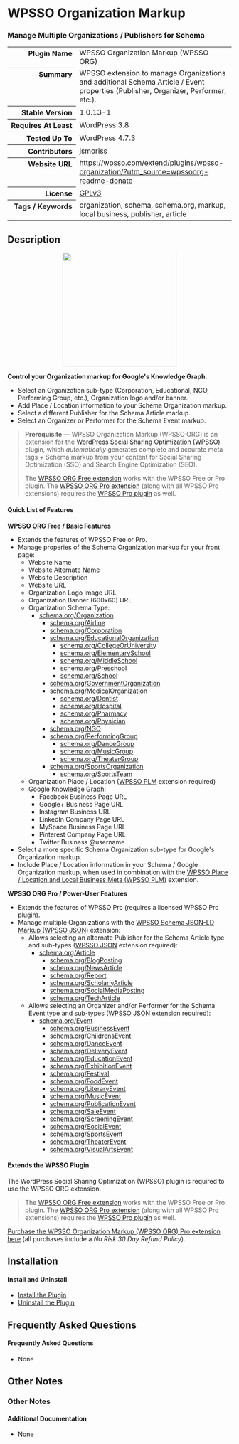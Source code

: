 <h1>WPSSO Organization Markup</h1><h3>Manage Multiple Organizations / Publishers for Schema</h3>

<table>
<tr><th align="right" valign="top" nowrap>Plugin Name</th><td>WPSSO Organization Markup (WPSSO ORG)</td></tr>
<tr><th align="right" valign="top" nowrap>Summary</th><td>WPSSO extension to manage Organizations and additional Schema Article / Event properties (Publisher, Organizer, Performer, etc.).</td></tr>
<tr><th align="right" valign="top" nowrap>Stable Version</th><td>1.0.13-1</td></tr>
<tr><th align="right" valign="top" nowrap>Requires At Least</th><td>WordPress 3.8</td></tr>
<tr><th align="right" valign="top" nowrap>Tested Up To</th><td>WordPress 4.7.3</td></tr>
<tr><th align="right" valign="top" nowrap>Contributors</th><td>jsmoriss</td></tr>
<tr><th align="right" valign="top" nowrap>Website URL</th><td><a href="https://wpsso.com/extend/plugins/wpsso-organization/?utm_source=wpssoorg-readme-donate">https://wpsso.com/extend/plugins/wpsso-organization/?utm_source=wpssoorg-readme-donate</a></td></tr>
<tr><th align="right" valign="top" nowrap>License</th><td><a href="https://www.gnu.org/licenses/gpl.txt">GPLv3</a></td></tr>
<tr><th align="right" valign="top" nowrap>Tags / Keywords</th><td>organization, schema, schema.org, markup, local business, publisher, article</td></tr>
</table>

<h2>Description</h2>

<p align="center"><img src="https://surniaulula.github.io/wpsso-organization/assets/icon-256x256.png" width="256" height="256" /></p><p><strong>Control your Organization markup for Google's Knowledge Graph.</strong></p>

<ul>
<li>Select an Organization sub-type (Corporation, Educational, NGO, Performing Group, etc.), Organization logo and/or banner.</li>
<li>Add Place / Location information to your Schema Organization markup.</li>
<li>Select a different Publisher for the Schema Article markup.</li>
<li>Select an Organizer or Performer for the Schema Event markup.</li>
</ul>

<blockquote>
<p><strong>Prerequisite</strong> &mdash; WPSSO Organization Markup (WPSSO ORG) is an extension for the <a href="https://wordpress.org/plugins/wpsso/">WordPress Social Sharing Optimization (WPSSO)</a> plugin, which <em>automatically</em> generates complete and accurate meta tags + Schema markup from your content for Social Sharing Optimization (SSO) and Search Engine Optimization (SEO).</p>

<p>The <a href="https://wordpress.org/plugins/wpsso-organization/">WPSSO ORG Free extension</a> works with the WPSSO Free or Pro plugin. The <a href="https://wpsso.com/extend/plugins/wpsso-organization/?utm_source=wpssoorg-readme-requires">WPSSO ORG Pro extension</a> (along with all WPSSO Pro extensions) requires the <a href="https://wpsso.com/extend/plugins/wpsso/?utm_source=wpssoorg-readme-requires">WPSSO Pro plugin</a> as well.</p>
</blockquote>

<h4>Quick List of Features</h4>

<p><strong>WPSSO ORG Free / Basic Features</strong></p>

<ul>
<li>Extends the features of WPSSO Free or Pro.</li>
<li>Manage properies of the Schema Organization markup for your front page:

<ul>
<li>Website Name</li>
<li>Website Alternate Name</li>
<li>Website Description</li>
<li>Website URL</li>
<li>Organization Logo Image URL</li>
<li>Organization Banner (600x60) URL</li>
<li>Organization Schema Type:

<ul>
<li><a href="https://schema.org/Organization">schema.org/Organization</a>

<ul>
<li><a href="https://schema.org/Airline">schema.org/Airline</a></li>
<li><a href="https://schema.org/Corporation">schema.org/Corporation</a></li>
<li><a href="https://schema.org/EducationalOrganization">schema.org/EducationalOrganization</a>

<ul>
<li><a href="https://schema.org/CollegeOrUniversity">schema.org/CollegeOrUniversity</a></li>
<li><a href="https://schema.org/ElementarySchool">schema.org/ElementarySchool</a></li>
<li><a href="https://schema.org/MiddleSchool">schema.org/MiddleSchool</a></li>
<li><a href="https://schema.org/Preschool">schema.org/Preschool</a></li>
<li><a href="https://schema.org/School">schema.org/School</a></li>
</ul></li>
<li><a href="https://schema.org/GovernmentOrganization">schema.org/GovernmentOrganization</a></li>
<li><a href="https://schema.org/MedicalOrganization">schema.org/MedicalOrganization</a>

<ul>
<li><a href="https://schema.org/Dentist">schema.org/Dentist</a></li>
<li><a href="https://schema.org/Hospital">schema.org/Hospital</a></li>
<li><a href="https://schema.org/Pharmacy">schema.org/Pharmacy</a></li>
<li><a href="https://schema.org/Physician">schema.org/Physician</a></li>
</ul></li>
<li><a href="https://schema.org/NGO">schema.org/NGO</a></li>
<li><a href="https://schema.org/PerformingGroup">schema.org/PerformingGroup</a>

<ul>
<li><a href="https://schema.org/DanceGroup">schema.org/DanceGroup</a></li>
<li><a href="https://schema.org/MusicGroup">schema.org/MusicGroup</a></li>
<li><a href="https://schema.org/TheaterGroup">schema.org/TheaterGroup</a></li>
</ul></li>
<li><a href="https://schema.org/SportsOrganization">schema.org/SportsOrganization</a>

<ul>
<li><a href="https://schema.org/SportsTeam">schema.org/SportsTeam</a></li>
</ul></li>
</ul></li>
</ul></li>
<li>Organization Place / Location (<a href="https://wordpress.org/plugins/wpsso-plm/">WPSSO PLM</a> extension required) </li>
<li>Google Knowledge Graph:

<ul>
<li>Facebook Business Page URL</li>
<li>Google+ Business Page URL</li>
<li>Instagram Business URL</li>
<li>LinkedIn Company Page URL</li>
<li>MySpace Business Page URL</li>
<li>Pinterest Company Page URL</li>
<li>Twitter Business @username</li>
</ul></li>
</ul></li>
<li>Select a more specific Schema Organization sub-type for Google's Organization markup.</li>
<li>Include Place / Location information in your Schema / Google Organization markup, when used in combination with the <a href="https://wordpress.org/plugins/wpsso-plm/">WPSSO Place / Location and Local Business Meta (WPSSO PLM)</a> extension.</li>
</ul>

<p><strong>WPSSO ORG Pro / Power-User Features</strong></p>

<ul>
<li>Extends the features of WPSSO Pro (requires a licensed WPSSO Pro plugin).</li>
<li>Manage multiple Organizations with the <a href="https://wpsso.com/extend/plugins/wpsso-schema-json-ld/">WPSSO Schema JSON-LD Markup (WPSSO JSON)</a> extension:

<ul>
<li>Allows selecting an alternate Publisher for the Schema Article type and sub-types (<a href="https://wordpress.org/plugins/wpsso-schema-json-ld/">WPSSO JSON</a> extension required):

<ul>
<li><a href="https://schema.org/Article">schema.org/Article</a>

<ul>
<li><a href="https://schema.org/BlogPosting">schema.org/BlogPosting</a></li>
<li><a href="https://schema.org/NewsArticle">schema.org/NewsArticle</a></li>
<li><a href="https://schema.org/Report">schema.org/Report</a></li>
<li><a href="https://schema.org/ScholarlyArticle">schema.org/ScholarlyArticle</a></li>
<li><a href="https://schema.org/SocialMediaPosting">schema.org/SocialMediaPosting</a></li>
<li><a href="https://schema.org/TechArticle">schema.org/TechArticle</a></li>
</ul></li>
</ul></li>
<li>Allows selecting an Organizer and/or Performer for the Schema Event type and sub-types (<a href="https://wordpress.org/plugins/wpsso-schema-json-ld/">WPSSO JSON</a> extension required):

<ul>
<li><a href="https://schema.org/Event">schema.org/Event</a>

<ul>
<li><a href="https://schema.org/BusinessEvent">schema.org/BusinessEvent</a></li>
<li><a href="https://schema.org/ChildrensEvent">schema.org/ChildrensEvent</a></li>
<li><a href="https://schema.org/DanceEvent">schema.org/DanceEvent</a></li>
<li><a href="https://schema.org/DeliveryEvent">schema.org/DeliveryEvent</a></li>
<li><a href="https://schema.org/EducationEvent">schema.org/EducationEvent</a></li>
<li><a href="https://schema.org/ExhibitionEvent">schema.org/ExhibitionEvent</a></li>
<li><a href="https://schema.org/Festival">schema.org/Festival</a></li>
<li><a href="https://schema.org/FoodEvent">schema.org/FoodEvent</a></li>
<li><a href="https://schema.org/LiteraryEvent">schema.org/LiteraryEvent</a></li>
<li><a href="https://schema.org/MusicEvent">schema.org/MusicEvent</a></li>
<li><a href="https://schema.org/PublicationEvent">schema.org/PublicationEvent</a></li>
<li><a href="https://schema.org/SaleEvent">schema.org/SaleEvent</a></li>
<li><a href="https://schema.org/ScreeningEvent">schema.org/ScreeningEvent</a></li>
<li><a href="https://schema.org/SocialEvent">schema.org/SocialEvent</a></li>
<li><a href="https://schema.org/SportsEvent">schema.org/SportsEvent</a></li>
<li><a href="https://schema.org/TheaterEvent">schema.org/TheaterEvent</a></li>
<li><a href="https://schema.org/VisualArtsEvent">schema.org/VisualArtsEvent</a></li>
</ul></li>
</ul></li>
</ul></li>
</ul>

<h4>Extends the WPSSO Plugin</h4>

<p>The WordPress Social Sharing Optimization (WPSSO) plugin is required to use the WPSSO ORG extension.</p>

<blockquote>
<p>The <a href="https://wordpress.org/plugins/wpsso-organization/">WPSSO ORG Free extension</a> works with the WPSSO Free or Pro plugin. The <a href="https://wpsso.com/extend/plugins/wpsso-organization/?utm_source=wpssoorg-readme-extends">WPSSO ORG Pro extension</a> (along with all WPSSO Pro extensions) requires the <a href="https://wpsso.com/extend/plugins/wpsso/?utm_source=wpssoorg-readme-extends">WPSSO Pro plugin</a> as well.</p>
</blockquote>

<p><a href="https://wpsso.com/extend/plugins/wpsso-organization/?utm_source=wpssoorg-readme-purchase">Purchase the WPSSO Organization Markup (WPSSO ORG) Pro extension here</a> (all purchases include a <em>No Risk 30 Day Refund Policy</em>).</p>


<h2>Installation</h2>

<h4>Install and Uninstall</h4>

<ul>
<li><a href="https://wpsso.com/codex/plugins/wpsso-organization/installation/install-the-plugin/">Install the Plugin</a></li>
<li><a href="https://wpsso.com/codex/plugins/wpsso-organization/installation/uninstall-the-plugin/">Uninstall the Plugin</a></li>
</ul>


<h2>Frequently Asked Questions</h2>

<h4>Frequently Asked Questions</h4>

<ul>
<li>None</li>
</ul>


<h2>Other Notes</h2>

<h3>Other Notes</h3>
<h4>Additional Documentation</h4>

<ul>
<li>None</li>
</ul>

